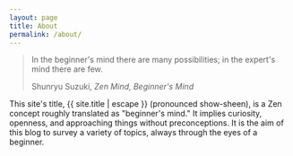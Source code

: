 ```yaml
---
layout: page
title: About
permalink: /about/
---
```


<div class="epigraph">
  <blockquote>
    <p>In the beginner's mind there are many possibilities; in the expert's mind there are few.</p>
    <footer>Shunryu Suzuki,  <i>Zen Mind, Beginner's Mind</i></footer>
  </blockquote>
</div>

This site's title, <span lang="ja">{{ site.title | escape }}</span> (pronounced show-sheen), is a Zen concept roughly translated as "beginner's mind."  It implies curiosity, openness, and approaching things without preconceptions.  It is the aim of this blog to survey a variety of topics, always through the eyes of a beginner.
